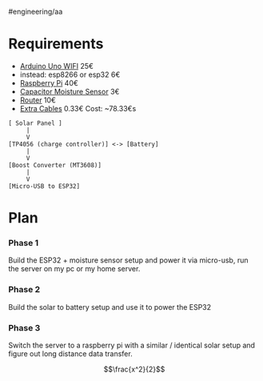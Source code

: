 #engineering/aa 
# Requirements
- [Arduino Uno WIFI](https://www.reichelt.at/at/de/shop/produkt/arduino_uno_rev4_wifi_ra4m1_esp32-s3-353108?PROVID=2807&q=/at/de/shop/arduino-uno-rev4-wifi-ra4m1-esp32-s3-ard-uno-r4-wifi-p353108.html) 25€
- instead: esp8266 or esp32 6€
- [Raspberry Pi](https://www.reichelt.at/at/de/shop/produkt/raspberry_pi_4_b_4x_1_5_ghz_1_gb_ram_wlan_bt-259874?PROVID=2807&q=/at/de/shop/raspberry-pi-4-b-4x-1-5-ghz-1-gb-ram-wlan-bt-rasp-pi-4-b-1gb-p259874.html#open-modal-image-big-slider) 40€
- [Capacitor Moisture Sensor](https://www.reichelt.at/at/de/shop/produkt/entwicklerboards_-_feuchtesensor_bodenfeuchte_-223620?PROVID=2807&q=/at/de/shop/entwicklerboards-feuchtesensor-bodenfeuchte--debo-cap-sens-p223620.html) 3€
- [Router](https://www.mediamarkt.at/de/product/_tp-link-tl-sf1005d-netzwerk-switch-5port-1179045.html) 10€
- [Extra Cables](https://www.berrybase.at/kabel-mit-jst-xh-2.54mm-steckverbinder-awg26-20cm?sPartner=g_shopping_at) 0.33€
Cost: ~78.33€s

```
[ Solar Panel ]
     | 
     V
[TP4056 (charge controller)] <-> [Battery]
     |
     V
[Boost Converter (MT3608)]
     |
     V
[Micro-USB to ESP32]

```

# Plan
### Phase 1
Build the ESP32 + moisture sensor setup and power it via micro-usb, run the server on my pc or my home server.

### Phase 2
Build the solar to battery setup and use it to power the ESP32

### Phase 3
Switch the server to a raspberry pi with a similar / identical solar setup and figure out long distance data transfer.

$$\frac{x^2}{2}$$